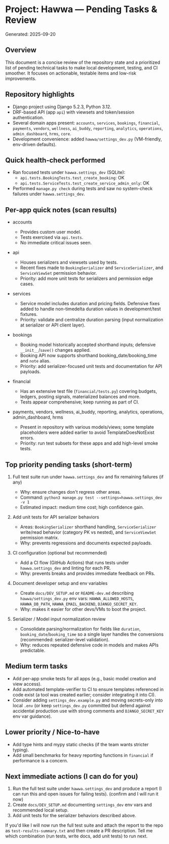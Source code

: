 Project: Hawwa — Pending Tasks & Review
=====================================

Generated: 2025-09-20

Overview
--------
This document is a concise review of the repository state and a prioritized list of pending technical tasks to make local development, testing, and CI smoother. It focuses on actionable, testable items and low-risk improvements.

Repository highlights
---------------------
- Django project using Django 5.2.3, Python 3.12.
- DRF-based API (app `api`) with viewsets and token/session authentication.
- Several domain apps present: `accounts`, `services`, `bookings`, `financial`, `payments`, `vendors`, `wellness`, `ai_buddy`, `reporting`, `analytics`, `operations`, `admin_dashboard`, `hrms`, `core`.
- Development convenience: added `hawwa/settings_dev.py` (VM-friendly, env-driven defaults).

Quick health-check performed
---------------------------
- Ran focused tests under `hawwa.settings_dev` (SQLite):
  - `api.tests.BookingTests.test_create_booking`: OK
  - `api.tests.ServiceTests.test_create_service_admin_only`: OK
- Performed `manage.py check` during tests and saw no system-check failures under `hawwa.settings_dev`.

Per-app quick notes (scan results)
---------------------------------
- accounts
  - Provides custom user model.
  - Tests exercised via `api.tests`.
  - No immediate critical issues seen.

- api
  - Houses serializers and viewsets used by tests.
  - Recent fixes made to `BookingSerializer` and `ServiceSerializer`, and `ServiceViewSet` permission behavior.
  - Priority: add more unit tests for serializers and permission edge cases.

- services
  - Service model includes duration and pricing fields. Defensive fixes added to handle non-timedelta duration values in development/test fixtures.
  - Priority: validate and centralize duration parsing (input normalization at serializer or API client layer).

- bookings
  - Booking model historically accepted shorthand inputs; defensive `__init__`/`save()` changes applied.
  - Booking API now supports shorthand booking_date/booking_time and `note` alias.
  - Priority: add serializer-focused unit tests and documentation for API payloads.

- financial
  - Has an extensive test file (`financial/tests.py`) covering budgets, ledgers, posting signals, materialized balances and more.
  - Tests appear comprehensive; keep running as part of CI.

- payments, vendors, wellness, ai_buddy, reporting, analytics, operations, admin_dashboard, hrms
  - Present in repository with various models/views; some template placeholders were added earlier to avoid TemplateDoesNotExist errors.
  - Priority: run test subsets for these apps and add high-level smoke tests.

Top priority pending tasks (short-term)
--------------------------------------
1) Full test suite run under `hawwa.settings_dev` and fix remaining failures (if any)
   - Why: ensure changes don't regress other areas.
   - Command: `python3 manage.py test --settings=hawwa.settings_dev -v 1`
   - Estimated impact: medium time cost; high confidence gain.

2) Add unit tests for API serializer behaviors
   - Areas: `BookingSerializer` shorthand handling, `ServiceSerializer` write/read behavior (category PK vs nested), and `ServiceViewSet` permission matrix.
   - Why: prevents regressions and documents expected payloads.

3) CI configuration (optional but recommended)
   - Add a CI flow (GitHub Actions) that runs tests under `hawwa.settings_dev` and linting for each PR.
   - Why: prevents breaks and provides immediate feedback on PRs.

4) Document developer setup and env variables
   - Create `docs/DEV_SETUP.md` or `README-dev.md` describing `hawwa/settings_dev.py` env vars: `HAWWA_ALLOWED_HOSTS`, `HAWWA_DB_PATH`, `HAWWA_EMAIL_BACKEND`, `DJANGO_SECRET_KEY`.
   - Why: makes it easier for other devs/VMs to boot the project.

5) Serializer / Model input normalization review
   - Consolidate parsing/normalization for fields like `duration`, `booking_date`/`booking_time` so a single layer handles the conversions (recommended: serializer-level validation).
   - Why: reduces repeated defensive code in models and makes APIs predictable.

Medium term tasks
-----------------
- Add per-app smoke tests for all apps (e.g., basic model creation and view access).
- Add automated template-verifier to CI to ensure templates referenced in code exist (a tool was created earlier; consider integrating it into CI).
- Consider adding `settings_dev.example.py` and moving secrets-only into local `.env` (or keep `settings_dev.py` committed but defend against accidental production use with strong comments and `DJANGO_SECRET_KEY` env var guidance).

Lower priority / Nice-to-have
----------------------------
- Add type hints and mypy static checks (if the team wants stricter typing).
- Add small benchmarks for heavy reporting functions in `financial` if performance is a concern.

Next immediate actions (I can do for you)
-----------------------------------------
1. Run the full test suite under `hawwa.settings_dev` and produce a report (I can run this and open issues for failing tests). (confirm and I will run it now)
2. Create `docs/DEV_SETUP.md` documenting `settings_dev` env vars and recommended local setup.
3. Add unit tests for the serializer behaviors described above.

If you'd like I will now run the full test suite and attach the report to the repo as `test-results-summary.txt` and then create a PR description. Tell me which combination (run tests, write docs, add unit tests) to run next.
